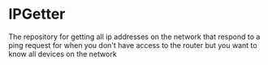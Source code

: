 # IPGetter
The repository for getting all ip addresses on the network that respond to a ping request for when you don't have access to the router but you want to know all devices on the network
